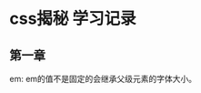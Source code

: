 <!--
 * @Author: your name
 * @Date: 2021-07-07 17:46:49
 * @LastEditTime: 2021-07-07 19:09:30
 * @LastEditors: Please set LastEditors
 * @Description: In User Settings Edit
 * @FilePath: \notes\study notes\css-study\css-style.md
-->
# css揭秘 学习记录
## 第一章
  em: em的值不是固定的会继承父级元素的字体大小。
  

